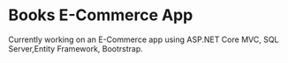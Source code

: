 # Books E-Commerce App

Currently working on an E-Commerce app using ASP.NET Core MVC, SQL Server,Entity Framework, Bootrstrap.
